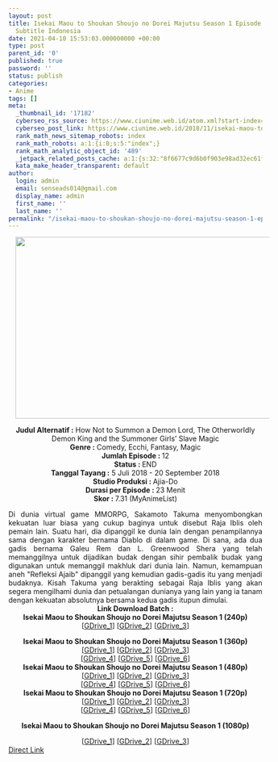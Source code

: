 ```yaml
---
layout: post
title: Isekai Maou to Shoukan Shoujo no Dorei Majutsu Season 1 Episode 01-12 END [Batch]
  Subtitle Indonesia
date: 2021-04-10 15:53:03.000000000 +00:00
type: post
parent_id: '0'
published: true
password: ''
status: publish
categories:
- Anime
tags: []
meta:
  _thumbnail_id: '17182'
  cyberseo_rss_source: https://www.ciunime.web.id/atom.xml?start-index=2701&max-results=150
  cyberseo_post_link: https://www.ciunime.web.id/2018/11/isekai-maou-to-shoukan-shoujo-no-dorei.html
  rank_math_news_sitemap_robots: index
  rank_math_robots: a:1:{i:0;s:5:"index";}
  rank_math_analytic_object_id: '489'
  _jetpack_related_posts_cache: a:1:{s:32:"8f6677c9d6b0f903e98ad32ec61f8deb";a:2:{s:7:"expires";i:1654423322;s:7:"payload";a:3:{i:0;a:1:{s:2:"id";i:26677;}i:1;a:1:{s:2:"id";i:26679;}i:2;a:1:{s:2:"id";i:26731;}}}}
  kata_make_header_transparent: default
author:
  login: admin
  email: senseads014@gmail.com
  display_name: admin
  first_name: ''
  last_name: ''
permalink: "/isekai-maou-to-shoukan-shoujo-no-dorei-majutsu-season-1-episode-01-12-end-batch-subtitle-indonesia/"
---
```

<div class="separator" style="clear: both; text-align: center;"><a href="https://2.bp.blogspot.com/-8O5mu1butlM/XAeFaA4PGbI/AAAAAAAADdM/vaYYYBom2nwWDMAHJJAIQs_oINOmuo4lwCLcBGAs/s1600/Isekai%2BMaou%2Bto%2BShoukan%2BShoujo%2Bno%2BDore%2BMajutsu%2B-%2BCiunime.png" style="margin-left: 1em; margin-right: 1em;"><img border="0" data-original-height="720" data-original-width="1280" height="360" src="{{ site.baseurl }}/assets/2021/04/Isekai%2BMaou%2Bto%2BShoukan%2BShoujo%2Bno%2BDore%2BMajutsu%2B-%2BCiunime.png" width="640" /></a></div>
<p>
<div style="text-align: center;"><b>Judul Alternatif :</b> How Not to Summon a Demon Lord, The Otherworldly Demon King and the Summoner Girls’ Slave Magic</div>
<div style="text-align: center;"><b><b>Genre :</b></b> Comedy, Ecchi, Fantasy, Magic</div>
<div style="text-align: center;"><b>Jumlah Episode : </b>12<br /><b>Status :&nbsp;</b>END<br /><b>Tanggal Tayang :</b> 5 Juli 2018 - 20 September 2018<br /><b>Studio Produksi : </b>Ajia-Do<br /><b>Durasi per Episode :&nbsp;</b>23 Menit</div>
<div style="text-align: center;"><b>Skor :&nbsp;</b>7.31 (MyAnimeList)</div>
<p>
<div style="text-align: justify;">Di dunia virtual game MMORPG, Sakamoto Takuma menyombongkan kekuatan luar biasa yang cukup baginya untuk disebut Raja Iblis oleh pemain lain. Suatu hari, dia dipanggil ke dunia lain dengan penampilannya sama dengan karakter bernama Diablo di dalam game. Di sana, ada dua gadis bernama Galeu Rem dan L. Greenwood Shera yang telah memanggilnya untuk dijadikan budak dengan sihir pembalik budak yang digunakan untuk memanggil makhluk dari dunia lain. Namun, kemampuan aneh "Refleksi Ajaib" dipanggil yang kemudian gadis-gadis itu yang menjadi budaknya. Kisah Takuma yang berakting sebagai Raja Iblis yang akan segera mengilhami dunia dan petualangan dunianya yang lain yang ia tanam dengan kekuatan absolutnya bersama kedua gadis itupun dimulai.</div>
<div style="text-align: justify;"></div>
<div style="text-align: justify;"></div>
<div style="text-align: center;"><b>Link Download Batch :</b></div>
<div style="text-align: center;">
<div style="text-align: center;"><b>Isekai Maou to Shoukan Shoujo no Dorei Majutsu&nbsp;Season 1&nbsp;(240p)</b></div>
<div style="text-align: center;">[<a href="https://drive.google.com/uc?id=15syYbRRE_dcIgLUCnm5ofeZvrOmFBBrU" target="_blank" rel="noopener">GDrive_1</a>] [<a href="https://drive.google.com/uc?id=18_uSiPF8t6pAU_hFaoKThl76PvyXXhK2" target="_blank" rel="noopener">GDrive_2</a>] [<a href="https://drive.google.com/uc?id=1j2U_vAWwU5If1Ua-YErp1fxI3Wq4ckMA" target="_blank" rel="noopener">GDrive_3</a>]</div>
<p></div>
<div style="text-align: center;"><b>Isekai Maou to Shoukan Shoujo no Dorei Majutsu</b><span style="text-align: left;"><b>&nbsp;Season 1</b></span><b>&nbsp;(360p)</b></div>
<div style="text-align: center;">[<a href="https://drive.google.com/uc?id=1LB3edN0Us9_UQt9hLwlGm9R6KJmGcZkj" target="_blank" rel="noopener">GDrive_1</a>] [<a href="https://drive.google.com/uc?id=1mn5HUue1K0rOujtFY0F1epkdUGyzeAgF" target="_blank" rel="noopener">GDrive_2</a>] [<a href="https://drive.google.com/uc?id=1Xfz5Q2o2XTImING0AE4Iw6Aq_WU82j9c" target="_blank" rel="noopener">GDrive_3</a>]<br />[<a href="https://drive.google.com/uc?id=14W02YS-gU-WBMVm1ZFnEE9FJT_31rQVG" target="_blank" rel="noopener">GDrive_4</a>] [<a href="https://drive.google.com/uc?id=1NGif0bhwNWQD3vxGFLc5wf3WBVFz2-h3" target="_blank" rel="noopener">GDrive_5</a>] [<a href="https://drive.google.com/uc?export=download&amp;id=1HwPHGOMRkwnghqIJiye-Zi9vtuKd0Amj" target="_blank" rel="noopener">GDrive_6</a>]</div>
<div style="text-align: center;"></div>
<div style="text-align: center;"><b>Isekai Maou to Shoukan Shoujo no Dorei Majutsu</b><span style="text-align: left;"><b>&nbsp;Season 1</b></span><b>&nbsp;(480p)</b></div>
<div style="text-align: center;">[<a href="https://drive.google.com/uc?id=1A2uQQxCZdgf3U8P6U_mU8GRnu4-TivWf" target="_blank" rel="noopener">GDrive_1</a>] [<a href="https://drive.google.com/uc?id=1P4qhmAHMB5Cno1cc9RU0he01WxLUT8g6" target="_blank" rel="noopener">GDrive_2</a>] [<a href="https://drive.google.com/uc?id=18AjpARRoKKjwwqZkot2JBLRZ8vnPkZNn" target="_blank" rel="noopener">GDrive_3</a>]<br />[<a href="https://drive.google.com/uc?id=1P9EEt3I2r1njd9XQHc3l342UvCVEYLgX" target="_blank" rel="noopener">GDrive_4</a>] [<a href="https://drive.google.com/uc?id=1DXOyfzToDG1ugjN_14snRpaQRK8azFWr" target="_blank" rel="noopener">GDrive_5</a>] [<a href="https://drive.google.com/uc?export=download&amp;id=1L40Wx9QnlsPoFDyT4g3yjocj-uXlWiRm" target="_blank" rel="noopener">GDrive_6</a>]</div>
<div style="text-align: center;"></div>
<div style="text-align: center;"><b>Isekai Maou to Shoukan Shoujo no Dorei Majutsu</b><span style="text-align: left;"><b>&nbsp;Season 1</b></span><b>&nbsp;(720p)</b></div>
<div style="text-align: center;">[<a href="https://drive.google.com/uc?id=1DbbdmAMHEPUL5zXbTwSGylUPdPaRGJ_F" target="_blank" rel="noopener">GDrive_1</a>] [<a href="https://drive.google.com/uc?id=1ivCCQo3IoM8KmqtwWcXARIefsVMx0U_w" target="_blank" rel="noopener">GDrive_2</a>] [<a href="https://drive.google.com/uc?id=1r6Z9Fc45fDlyukv0aN0Z6hYJ5gp1UXGa" target="_blank" rel="noopener">GDrive_3</a>]<br />[<a href="https://drive.google.com/uc?id=1APO4ur469TQbm4tZK3L8NGvEAdXOoDSx" target="_blank" rel="noopener">GDrive_4</a>] [<a href="https://drive.google.com/uc?export=download&amp;id=1XYG-2d8FHBnWfQfr8eacS_5g_RWJd0we" target="_blank" rel="noopener">GDrive_5</a>] [<a href="https://drive.google.com/uc?id=1pC36Ez_ZqhrTphQgU1GX_sjjvJbrG3kb" target="_blank" rel="noopener">GDrive_6</a>]</p>
<p><b>Isekai Maou to Shoukan Shoujo no Dorei Majutsu</b><span style="text-align: left;"><b>&nbsp;Season 1</b></span><b>&nbsp;(1080p)</b></div>
<div style="text-align: center;">[<a href="https://drive.google.com/uc?id=1zCufofuI4RhW0EV7eVp9b8rz-iezLPEE" target="_blank" rel="noopener">GDrive_1</a>] [<a href="https://drive.google.com/uc?id=1IPtNfLU-st17ZTZhl--qhUsUbU99HOO_" target="_blank" rel="noopener">GDrive_2</a>] [<a href="https://drive.google.com/uc?export=download&amp;id=11kgUtewSnQE4EEBYSkCZTO-Zv_heJXcr" target="_blank" rel="noopener">GDrive_3</a>]</div>
<link rel="stylesheet" href="https://cdnjs.cloudflare.com/ajax/libs/font-awesome/4.7.0/css/font-awesome.min.css" />
<div class="divbtn"> <a href="https://handymansurrender.com/fihup8buzv?key=94550f7ce39444073321dde3b8782f97" class="btn"><i class="fa fa-download"></i> Direct Link</a> </div>
